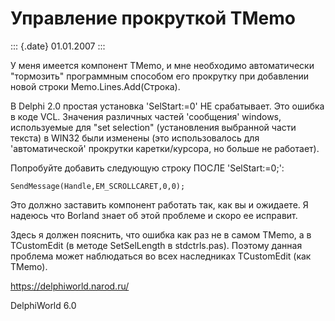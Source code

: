 Управление прокруткой TMemo
===========================

::: {.date}
01.01.2007
:::

У меня имеется компонент TMemo, и мне необходимо автоматически
\"тормозить\" программным способом его прокрутку при добавлении новой
строки Memo.Lines.Add(Строка).

В Delphi 2.0 простая установка \'SelStart:=0\' НЕ срабатывает. Это
ошибка в коде VCL. Значения различных частей \'сообщения\' windows,
используемые для \"set selection\" (установления выбранной части текста)
в WIN32 были изменены (это использовалось для \'автоматической\'
прокрутки каретки/курсора, но больше не работает).

Попробуйте добавить следующую строку ПОСЛЕ \'SelStart:=0;\':

    SendMessage(Handle,EM_SCROLLCARET,0,0);

Это должно заставить компонент работать так, как вы и ожидаете. Я
надеюсь что Borland знает об этой проблеме и скоро ее исправит.

Здесь я должен пояснить, что ошибка как раз не в самом TMemo, а в
TCustomEdit (в методе SetSelLength в stdctrls.pas). Поэтому данная
проблема может наблюдаться во всех наследниках TCustomEdit (как TMemo).

<https://delphiworld.narod.ru/>

DelphiWorld 6.0
